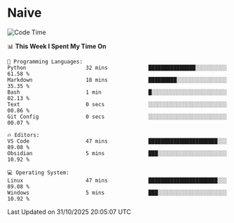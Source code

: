 # Naive
<!-- ## 日拱一卒，功不唐捐 -->
<!-- [![GitHub Streak](https://streak-stats.demolab.com/?user=XiaoXKKK)](https://git.io/streak-stats) -->
<!--START_SECTION:waka-->
![Code Time](http://img.shields.io/badge/Code%20Time-847%20hrs%2046%20mins-blue)

📊 **This Week I Spent My Time On** 

```text
💬 Programming Languages: 
Python                   32 mins             ███████████████░░░░░░░░░░   61.58 % 
Markdown                 18 mins             █████████░░░░░░░░░░░░░░░░   35.35 % 
Bash                     1 min               █░░░░░░░░░░░░░░░░░░░░░░░░   02.13 % 
Text                     0 secs              ░░░░░░░░░░░░░░░░░░░░░░░░░   00.86 % 
Git Config               0 secs              ░░░░░░░░░░░░░░░░░░░░░░░░░   00.07 % 

🔥 Editors: 
VS Code                  47 mins             ██████████████████████░░░   89.08 % 
Obsidian                 5 mins              ███░░░░░░░░░░░░░░░░░░░░░░   10.92 % 

💻 Operating System: 
Linux                    47 mins             ██████████████████████░░░   89.08 % 
Windows                  5 mins              ███░░░░░░░░░░░░░░░░░░░░░░   10.92 % 
```


 Last Updated on 31/10/2025 20:05:07 UTC
<!--END_SECTION:waka-->
